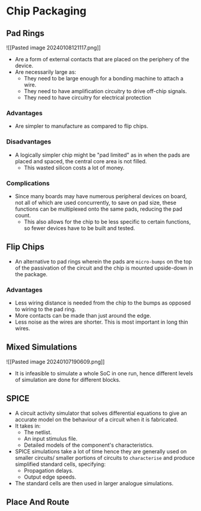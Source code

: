 # Chip Packaging

## Pad Rings
![[Pasted image 20240108121117.png]]
* Are a form of external contacts that are placed on the periphery of the device.
* Are necessarily large as: 
	* They need to be large enough for a bonding machine to attach a wire.
	* They need to have amplification circuitry to drive off-chip signals.
	* They need to have circuitry for electrical protection
### Advantages
* Are simpler to manufacture as compared to flip chips.
### Disadvantages
* A logically simpler chip might be "pad limited" as in when the pads are placed and spaced, the central core area is not filled.
	* This wasted silicon costs a lot of money.
### Complications
* Since many boards may have numerous peripheral devices on board, not all of which are used concurrently, to save on pad size, these functions can be multiplexed onto the same pads, reducing the pad count.
	* This also allows for the chip to be less specific to certain functions, so fewer devices have to be built and tested.
## Flip Chips
* An alternative to pad rings wherein the pads are `micro-bumps` on the top of the passivation of the circuit and the chip is mounted upside-down in the package.
### Advantages
* Less wiring distance is needed from the chip to the bumps as opposed to wiring to the pad ring.
* More contacts can be made than just around the edge.
* Less noise as the wires are shorter. This is most important in long thin wires.
## Mixed Simulations
![[Pasted image 20240107190609.png]]
* It is infeasible to simulate a whole SoC in one run, hence different levels of simulation are done for different blocks.
## SPICE
* A circuit activity simulator that solves differential equations to give an accurate model on the behaviour of a circuit when it is fabricated.
* It takes in:
	* The netlist.
	* An input stimulus file.
	* Detailed models of the component's characteristics.
* SPICE simulations take a lot of time hence they are generally used on smaller circuits/ smaller portions of circuits to `characterise` and produce simplified standard cells, specifying:
	* Propagation delays.
	* Output edge speeds. 
* The standard cells are then used in larger analogue simulations.

## Place And Route
